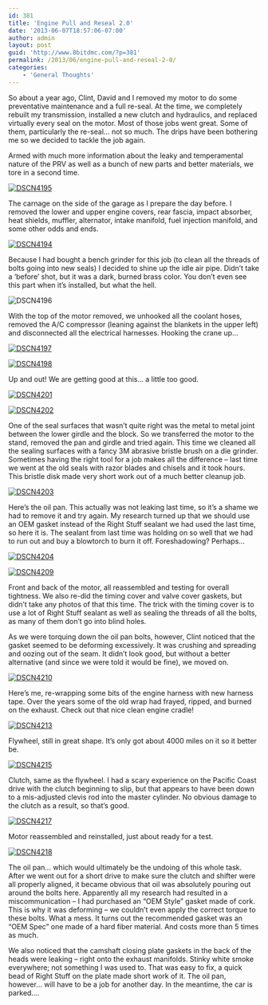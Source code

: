 ```yaml
---
id: 381
title: 'Engine Pull and Reseal 2.0'
date: '2013-06-07T18:57:06-07:00'
author: admin
layout: post
guid: 'http://www.8bitdmc.com/?p=381'
permalink: /2013/06/engine-pull-and-reseal-2-0/
categories:
    - 'General Thoughts'
---
```


So about a year ago, Clint, David and I removed my motor to do some preventative maintenance and a full re-seal. At the time, we completely rebuilt my transmission, installed a new clutch and hydraulics, and replaced virtually every seal on the motor. Most of those jobs went great. Some of them, particularly the re-seal… not so much. The drips have been bothering me so we decided to tackle the job again.

Armed with much more information about the leaky and temperamental nature of the PRV as well as a bunch of new parts and better materials, we tore in a second time.

[![DSCN4195](https://www.8bitdmc.com/wp-content/uploads/2013/06/DSCN4195-300x224.jpg)](https://www.8bitdmc.com/wp-content/uploads/2013/06/DSCN4195.jpg)

The carnage on the side of the garage as I prepare the day before. I removed the lower and upper engine covers, rear fascia, impact absorber, heat shields, muffler, alternator, intake manifold, fuel injection manifold, and some other odds and ends.

[![DSCN4194](https://www.8bitdmc.com/wp-content/uploads/2013/06/DSCN4194-300x224.jpg)](https://www.8bitdmc.com/wp-content/uploads/2013/06/DSCN4194.jpg)

Because I had bought a bench grinder for this job (to clean all the threads of bolts going into new seals) I decided to shine up the idle air pipe. Didn’t take a ‘before’ shot, but it was a dark, burned brass color. You don’t even see this part when it’s installed, but what the hell.

![DSCN4196](https://www.8bitdmc.com/wp-content/uploads/2013/06/DSCN4196-300x224.jpg)

With the top of the motor removed, we unhooked all the coolant hoses, removed the A/C compressor (leaning against the blankets in the upper left) and disconnected all the electrical harnesses. Hooking the crane up…

[![DSCN4197](https://www.8bitdmc.com/wp-content/uploads/2013/06/DSCN4197-300x224.jpg)](https://www.8bitdmc.com/wp-content/uploads/2013/06/DSCN4197.jpg)

[![DSCN4198](https://www.8bitdmc.com/wp-content/uploads/2013/06/DSCN4198-300x224.jpg)](https://www.8bitdmc.com/wp-content/uploads/2013/06/DSCN4198.jpg)

Up and out! We are getting good at this… a little too good.

[![DSCN4201](https://www.8bitdmc.com/wp-content/uploads/2013/06/DSCN4201-300x224.jpg)](https://www.8bitdmc.com/wp-content/uploads/2013/06/DSCN4201.jpg)

[![DSCN4202](https://www.8bitdmc.com/wp-content/uploads/2013/06/DSCN4202-300x224.jpg)](https://www.8bitdmc.com/wp-content/uploads/2013/06/DSCN4202.jpg)

One of the seal surfaces that wasn’t quite right was the metal to metal joint between the lower girdle and the block. So we transferred the motor to the stand, removed the pan and girdle and tried again. This time we cleaned all the sealing surfaces with a fancy 3M abrasive bristle brush on a die grinder. Sometimes having the right tool for a job makes all the difference – last time we went at the old seals with razor blades and chisels and it took hours. This bristle disk made very short work out of a much better cleanup job.

[![DSCN4203](https://www.8bitdmc.com/wp-content/uploads/2013/06/DSCN4203-300x224.jpg)](https://www.8bitdmc.com/wp-content/uploads/2013/06/DSCN4203.jpg)

Here’s the oil pan. This actually was not leaking last time, so it’s a shame we had to remove it and try again. My research turned up that we should use an OEM gasket instead of the Right Stuff sealant we had used the last time, so here it is. The sealant from last time was holding on so well that we had to run out and buy a blowtorch to burn it off. Foreshadowing? Perhaps…

[![DSCN4204](https://www.8bitdmc.com/wp-content/uploads/2013/06/DSCN4204-300x224.jpg)](https://www.8bitdmc.com/wp-content/uploads/2013/06/DSCN4204.jpg)

[![DSCN4209](https://www.8bitdmc.com/wp-content/uploads/2013/06/DSCN4209-300x224.jpg)](https://www.8bitdmc.com/wp-content/uploads/2013/06/DSCN4209.jpg)

Front and back of the motor, all reassembled and testing for overall tightness. We also re-did the timing cover and valve cover gaskets, but didn’t take any photos of that this time. The trick with the timing cover is to use a lot of Right Stuff sealant as well as sealing the threads of all the bolts, as many of them don’t go into blind holes.

As we were torquing down the oil pan bolts, however, Clint noticed that the gasket seemed to be deforming excessively. It was crushing and spreading and oozing out of the seam. It didn’t look good, but without a better alternative (and since we were told it would be fine), we moved on.

[![DSCN4210](https://www.8bitdmc.com/wp-content/uploads/2013/06/DSCN4210-300x224.jpg)](https://www.8bitdmc.com/wp-content/uploads/2013/06/DSCN4210.jpg)

Here’s me, re-wrapping some bits of the engine harness with new harness tape. Over the years some of the old wrap had frayed, ripped, and burned on the exhaust. Check out that nice clean engine cradle!

[![DSCN4213](https://www.8bitdmc.com/wp-content/uploads/2013/06/DSCN4213-300x224.jpg)](https://www.8bitdmc.com/wp-content/uploads/2013/06/DSCN4213.jpg)

Flywheel, still in great shape. It’s only got about 4000 miles on it so it better be.

[![DSCN4215](https://www.8bitdmc.com/wp-content/uploads/2013/06/DSCN4215-300x224.jpg)](https://www.8bitdmc.com/wp-content/uploads/2013/06/DSCN4215.jpg)

Clutch, same as the flywheel. I had a scary experience on the Pacific Coast drive with the clutch beginning to slip, but that appears to have been down to a mis-adjusted clevis rod into the master cylinder. No obvious damage to the clutch as a result, so that’s good.

[![DSCN4217](https://www.8bitdmc.com/wp-content/uploads/2013/06/DSCN4217-300x224.jpg)](https://www.8bitdmc.com/wp-content/uploads/2013/06/DSCN4217.jpg)

Motor reassembled and reinstalled, just about ready for a test.

[![DSCN4218](https://www.8bitdmc.com/wp-content/uploads/2013/06/DSCN4218-300x224.jpg)](https://www.8bitdmc.com/wp-content/uploads/2013/06/DSCN4218.jpg)

The oil pan… which would ultimately be the undoing of this whole task. After we went out for a short drive to make sure the clutch and shifter were all properly aligned, it became obvious that oil was absolutely pouring out around the bolts here. Apparently all my research had resulted in a miscommunication – I had purchased an “OEM Style” gasket made of cork. This is why it was deforming – we couldn’t even apply the correct torque to these bolts. What a mess. It turns out the recommended gasket was an “OEM Spec” one made of a hard fiber material. And costs more than 5 times as much.

We also noticed that the camshaft closing plate gaskets in the back of the heads were leaking – right onto the exhaust manifolds. Stinky white smoke everywhere; not something I was used to. That was easy to fix, a quick bead of Right Stuff on the plate made short work of it. The oil pan, however… will have to be a job for another day. In the meantime, the car is parked….